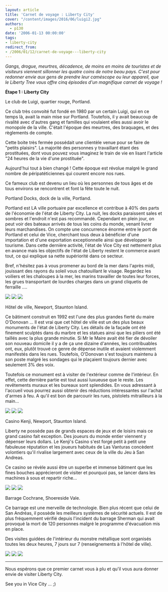 ```yaml
---
layout: article
title: 'Carnet de voyage : Liberty City'
cover: "/content/images/2016/06/luigi2.jpg"
authors:
  - p130
date: '2006-01-13 00:00:00'
tags:
- liberty-city
redirect_from:
- /2006/01/12/carnet-de-voyage---liberty-city
---
```


_Gangs, drogue, meurtres, décadence, de moins en moins de touristes et de visiteurs viennent sillonner les quatre coins de notre beau pays. C'est pour redonner envie aux gens de prendre leur caméscope ou leur appareil, que le Liberty Tree vous offre cinq épisodes d'un magnifique carnet de voyage !_

**Étape 1 : Liberty City**

Le club de Luigi, quartier rouge, Portland.

Ce club très convoité fut fondé en 1980 par un certain Luigi, qui en ce temps là, avait la main mise sur Portland. Toutefois, il y avait beaucoup de rivalité avec d'autres gang et familles qui voulaient elles aussi avoir le monopole de la ville. C'était l'époque des meurtres, des braquages, et des règlements de compte.

Cette boite très fermée possédait une clientèle venue pour se faire de "petits plaisirs". La majorité des personnes y travaillant étant des prostituées, dont vous pouvez vous imaginez le train de vie en lisant l'article "24 heures de la vie d'une prostituée".

Aujourd'hui tout à bien changé ! Cette époque est révolue malgré le grand nombre de péripatéticiennes qui courent encore nos rues.

Ce fameux club est devenu un lieu où les personnes de tous âges et de tous environs se rencontrent et font la fête toute le nuit.

Portland Docks, dock de la ville, Portland.

Portland est LA ville portuaire par excellence et contribue à 40% des parts de l'économie de l'état de Liberty City. La nuit, les docks paraissent sales et sombres et l'endroit n'est pas recommandé. Cependant en plein jour, on peut voir des bateaux arrivés de tous les coins du monde, venant livrer leurs marchandises. On compte une concurrence énorme entre le port de Portland et celui de Vice, cherchant tous deux à bénéficier d'une importation et d'une exportation exceptionnelle ainsi que développer le tourisme. Dans cette dernière activité, l'état de Vice City est nettement plus en avance mais les objectifs de l'état de Liberty restent le commerce avant tout, ce qui explique sa nette supériorité dans ce secteur.

Bref, n'hésitez pas à vous promener au bord de la mer dans l'après midi, jouissant des rayons du soleil vous chatouillant le visage. Regardez les voiliers et les chaloupes à la mer, les marins travailler de toutes leur forces, les grues transportant de lourdes charges dans un grand cliquetis de ferraille ....

![](/content/images/2005/01/dockp.jpg)
![](/content/images/2005/01/dockp2.jpg)
![](/content/images/2005/01/dockp3.jpg)

Hôtel de ville, Newport, Staunton Island.

Ce bâtiment construit en 1992 est l'une des plus grandes fierté du maire O'Donovan ... Il est vrai que cet hôtel de ville est un des plus beaux monuments de l'état de Liberty City. Les détails de la façade ont été finement sculptés dans du marbre et les statues ainsi que les piliers ont été taillés avec la plus grande minutie. Si Mr le Maire avait été fier de dévoiler son nouveau domicile il y a de ça une dizaine d'années, les contribuables ont, eux, plutôt trouvé ce genre de dépense inutile et avaient violemment manifestés dans les rues. Toutefois, O'Donovan s'est toujours maintenu à son poste malgré les sondages qui le plaçaient toujours dernier avec seulement 3% des voix.

Toutefois ce monument est à visiter de l'extérieur comme de l'intérieur. En effet, cette dernière partie est tout aussi luxueuse que le reste. Les revêtements muraux et les bureaux sont splendides. En vous adressant à l'accueil vous pourrez aussi obtenir des réductions intéressantes sur l'achat d'armes à feu. A qu'il est bon de parcourir les rues, pistolets mitrailleurs à la main...

![](/content/images/2005/01/hotel.jpg)
![](/content/images/2005/01/hotel2.jpg)
![](/content/images/2005/01/hotel3.jpg)

Casino Kenji, Newport, Staunton Island.

Liberty ne possède pas de grands espaces de jeux et de loisirs mais ce grand casino fait exception. Des joueurs du monde entier viennent y dépenser leurs dollars. Le Kenji's Casino s'est forgé petit à petit une fabuleuse réputation et les joueurs habitués de Las Vanturas concèdent volontiers qu'il rivalise largement avec ceux de la ville du Jeu à San Andreas.

Ce casino se révèle aussi être un superbe et immense bâtiment que les fines bouches apprécieront de visiter et pourquoi pas, se lancer dans les machines à sous et repartir riche...

![](/content/images/2005/01/casinok.jpg)
![](/content/images/2005/01/casinok2.jpg)
![](/content/images/2005/01/casinok3.jpg)

Barrage Cochrane, Shoereside Vale.

Ce barrage est une merveille de technologie. Bien plus récent que celui de San Andréas, il possède les meilleurs systèmes de sécurité actuels. Il est de plus fréquemment vérifié depuis l'incident du barrage Sherman qui avait provoqué la mort de 120 personnes malgré le programme d'évacuation mis en place.

Des visites guidées de l'intérieur du monstre métallique sont organisés toutes les deux heures, 7 jours sur 7 (renseignements à l'hôtel de ville).

![](/content/images/2005/01/cochrane.jpg)
![](/content/images/2005/01/cochrane2.jpg)
![](/content/images/2005/01/cochrane3.jpg)

* * *

Nous espérons que ce premier carnet vous à plu et qu'il vous aura donner envie de visiter Liberty City.

See you in Vice City ... ;)